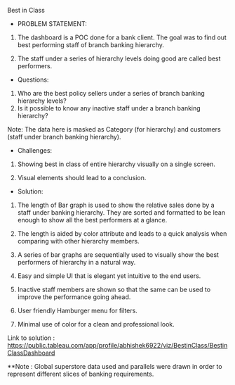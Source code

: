 Best in Class

- PROBLEM STATEMENT:

1. The dashboard is a POC done for a bank client. The goal was to find out best performing staff of branch banking hierarchy.

2. The staff under a series of hierarchy levels doing good are called best performers.


- Questions:


1. Who are the best policy sellers under a series of branch banking hierarchy levels?
2. Is it possible to know any inactive staff under a branch banking hierarchy?

Note: The data here is masked as Category (for hierarchy) and customers (staff under branch banking hierarchy).

- Challenges:

1. Showing best in class of entire hierarchy visually on a single screen.

2. Visual elements should lead to a conclusion.


- Solution:

1. The length of Bar graph is used to show the relative sales done by a staff under banking hierarchy. They are sorted and formatted to be lean enough to show all the best performers at a glance.

2. The length is aided by color attribute and leads to a quick analysis when comparing with other hierarchy members.

3. A series of bar graphs are sequentially used to visually show the best performers of hierarchy in a natural way.

4. Easy and simple UI that is elegant yet intuitive to the end users.

5. Inactive staff members are shown so that the same can be used to improve the performance going ahead.

6. User friendly Hamburger menu for filters.

7. Minimal use of color for a clean and professional look.

Link to solution : https://public.tableau.com/app/profile/abhishek6922/viz/BestinClass/BestinClassDashboard

**Note : Global superstore data used and parallels were drawn in order to represent different slices of banking requirements.


